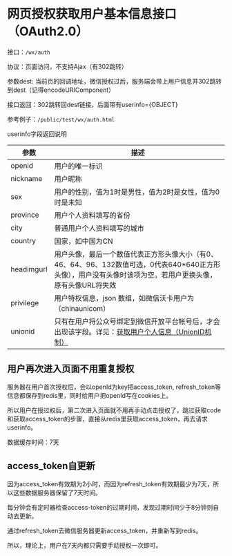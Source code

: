 # 网页授权获取用户基本信息接口（OAuth2.0） #

接口：`/wx/auth`

协议：页面访问，不支持Ajax（有302跳转）

参数dest: 当前页的回调地址，微信授权过后，服务端会带上用户信息并302跳转到dest（记得encodeURIComponent）

接口返回：302跳转回dest链接，后面带有userinfo={OBJECT}

参考例子：`/public/test/wx/auth.html`

userinfo字段返回说明

| 参数 | 描述 |
|-----|------|
| openid | 用户的唯一标识 |
| nickname | 用户昵称 |
| sex | 用户的性别，值为1时是男性，值为2时是女性，值为0时是未知 |
| province | 用户个人资料填写的省份 |
| city | 普通用户个人资料填写的城市 |
| country | 国家，如中国为CN |
| headimgurl | 用户头像，最后一个数值代表正方形头像大小（有0、46、64、96、132数值可选，0代表640*640正方形头像），用户没有头像时该项为空。若用户更换头像，原有头像URL将失效 |
| privilege | 用户特权信息，json 数组，如微信沃卡用户为（chinaunicom） |
| unionid | 只有在用户将公众号绑定到微信开放平台帐号后，才会出现该字段。详见：[获取用户个人信息（UnionID机制）](https://open.weixin.qq.com/cgi-bin/frame?t=resource/res_main_tmpl&lang=zh_CN&target=res/app_wx_login) |

## 用户再次进入页面不用重复授权 ##
服务器在用户首次授权后，会以openId为key把access_token, refresh_token等信息都保存到redis里，同时给用户把openId写在cookies上。

所以用户在授过权后，第二次进入页面就不用再手动点击授权了，跳过获取code和获取access_token的步骤，直接从redis里获取access_token，再去请求userinfo。

数据缓存时间：7天

## access_token自更新 ##
因为access_token有效期为2小时，而因为refresh_token有效期最少为7天，所以这些数据服务器保留了7天时间。

每分钟会有定时器检查access-token的过期时间，发现过期时间少于8分钟则自动去更新。

通过refresh_token去微信服务器更新access_token，并重新写到redis。

所以，理论上，用户在7天内都只需要手动授权一次即可。

